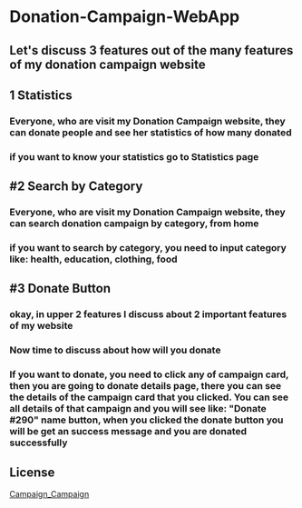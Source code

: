 # Donation-Campaign-WebApp

## Let's discuss 3 features out of the many features of my donation campaign website

## 1 Statistics

### Everyone, who are visit my Donation Campaign website, they can donate people and see her statistics of how many donated

### if you want to know your statistics go to Statistics page

## #2 Search by Category

### Everyone, who are visit my Donation Campaign website, they can search donation campaign by category, from home

### if you want to search by category, you need to input category like: health, education, clothing, food

## #3 Donate Button

### okay, in upper 2 features I discuss about 2 important features of my website

### Now time to discuss about how will you donate

### If you want to donate, you need to click any of campaign card, then you are going to donate details page, there you can see the details of the campaign card that you clicked. You can see all details of that campaign  and you will see like: "Donate #290" name button, when you clicked the donate button you will be get an success message and you are donated successfully

## License

[Campaign_Campaign](https://github.com/programming-hero-web-course-4/b8a8-donation-campaign-mdhasanali39)